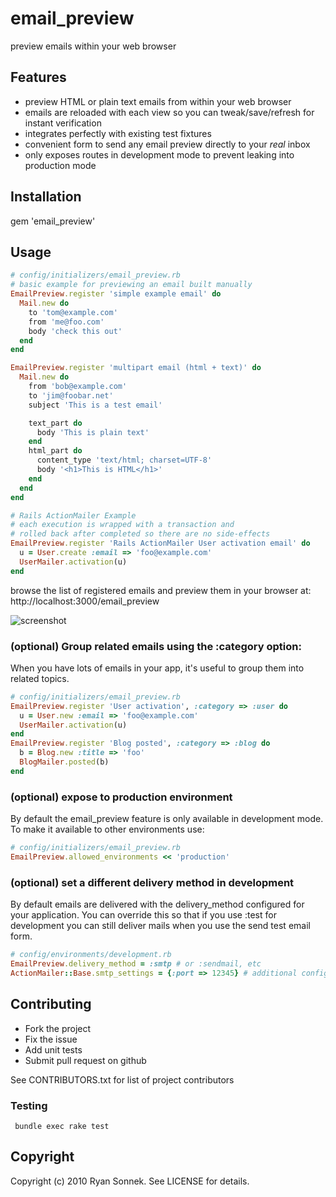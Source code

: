 # email_preview

preview emails within your web browser

## Features
* preview HTML or plain text emails from within your web browser
* emails are reloaded with each view so you can tweak/save/refresh for instant verification
* integrates perfectly with existing test fixtures
* convenient form to send any email preview directly to your *real* inbox
* only exposes routes in development mode to prevent leaking into production mode

## Installation

gem 'email_preview'

## Usage

```ruby
# config/initializers/email_preview.rb
# basic example for previewing an email built manually
EmailPreview.register 'simple example email' do
  Mail.new do
    to 'tom@example.com'
    from 'me@foo.com'
    body 'check this out'
  end
end

EmailPreview.register 'multipart email (html + text)' do
  Mail.new do
    from 'bob@example.com'
    to 'jim@foobar.net'
    subject 'This is a test email'

    text_part do
      body 'This is plain text'
    end
    html_part do
      content_type 'text/html; charset=UTF-8'
      body '<h1>This is HTML</h1>'
    end
  end
end

# Rails ActionMailer Example
# each execution is wrapped with a transaction and
# rolled back after completed so there are no side-effects
EmailPreview.register 'Rails ActionMailer User activation email' do
  u = User.create :email => 'foo@example.com'
  UserMailer.activation(u)
end
```

browse the list of registered emails and preview them in your browser at:
http://localhost:3000/email_preview

![screenshot](https://img.skitch.com/20110608-p2mck7sahpu3h8uit7akq487w2.jpg)

### (optional) Group related emails using the :category option:

When you have lots of emails in your app, it's useful to group them into
related topics.

```ruby
# config/initializers/email_preview.rb
EmailPreview.register 'User activation', :category => :user do
  u = User.new :email => 'foo@example.com'
  UserMailer.activation(u)
end
EmailPreview.register 'Blog posted', :category => :blog do
  b = Blog.new :title => 'foo'
  BlogMailer.posted(b)
end
```

### (optional) expose to production environment

By default the email_preview feature is only available in development mode.
To make it available to other environments use:

```ruby
# config/initializers/email_preview.rb
EmailPreview.allowed_environments << 'production'
```

### (optional) set a different delivery method in development

By default emails are delivered with the delivery_method configured for your application.
You can override this so that if you use :test for development you can still deliver mails
when you use the send test email form.

```ruby
# config/environments/development.rb
EmailPreview.delivery_method = :smtp # or :sendmail, etc
ActionMailer::Base.smtp_settings = {:port => 12345} # additional configuration is optional
```

## Contributing

* Fork the project
* Fix the issue
* Add unit tests
* Submit pull request on github

See CONTRIBUTORS.txt for list of project contributors

### Testing

     bundle exec rake test

## Copyright

Copyright (c) 2010 Ryan Sonnek. See LICENSE for details.
